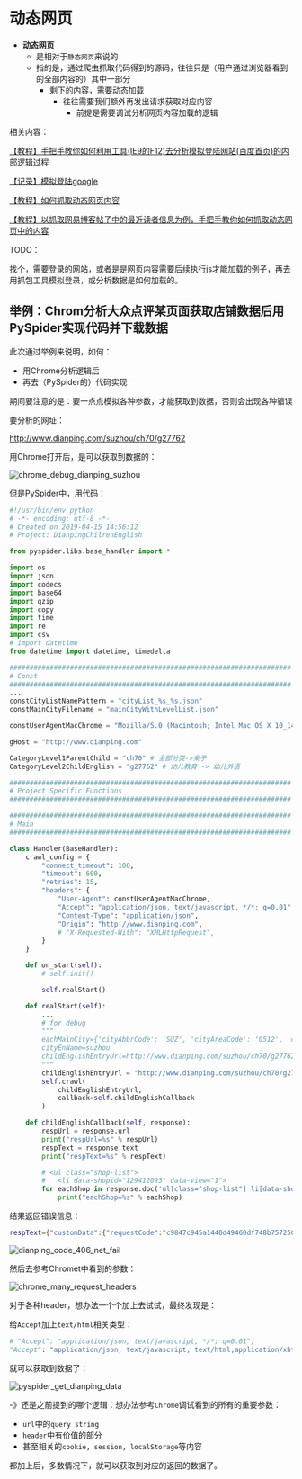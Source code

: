 # 动态网页

* **动态网页**
  * 是相对于`静态网页`来说的
  * 指的是，通过爬虫抓取代码得到的源码，往往只是（用户通过浏览器看到的全部内容的）其中一部分
    * 剩下的内容，需要动态加载
      * 往往需要我们额外再发出请求获取对应内容
        * 前提是需要调试分析网页内容加载的逻辑

相关内容：

[【教程】手把手教你如何利用工具(IE9的F12)去分析模拟登陆网站(百度首页)的内部逻辑过程](http://www.crifan.com/use_ie9_f12_to_analysis_the_internal_logical_process_of_login_baidu_main_page_website)

[【记录】模拟登陆google](https://www.crifan.com/files/doc/docbook/web_scrape_emulate_login/release/html/web_scrape_emulate_login.html)

[【教程】如何抓取动态网页内容](http://www.crifan.com/how_to_crawl_dynamic_webpage_content)

[【教程】以抓取网易博客帖子中的最近读者信息为例，手把手教你如何抓取动态网页中的内容](http://www.crifan.com/example_to_crawl_dynamic_webpage_content_of_recent_reader_info_for_netease_blog_post)

TODO：

找个，需要登录的网站，或者是是网页内容需要后续执行js才能加载的例子，再去用抓包工具模拟登录，或分析数据是如何加载的。

## 举例：Chrom分析大众点评某页面获取店铺数据后用PySpider实现代码并下载数据

此次通过举例来说明，如何：

* 用Chrome分析逻辑后
* 再去（PySpider的）代码实现

期间要注意的是：要一点点模拟各种参数，才能获取到数据，否则会出现各种错误

要分析的网址：

http://www.dianping.com/suzhou/ch70/g27762

用Chrome打开后，是可以获取到数据的：

![chrome_debug_dianping_suzhou](../../assets/img/chrome_debug_dianping_suzhou.png)

但是PySpider中，用代码：

```python
#!/usr/bin/env python
# -*- encoding: utf-8 -*-
# Created on 2019-04-15 14:56:12
# Project: DianpingChilrenEnglish

from pyspider.libs.base_handler import *

import os
import json
import codecs
import base64
import gzip
import copy
import time
import re
import csv
# import datetime
from datetime import datetime, timedelta

######################################################################
# Const
######################################################################
...
constCityListNamePattern = "cityList_%s_%s.json"
constMainCityFilename = "mainCityWithLevelList.json"

constUserAgentMacChrome = "Mozilla/5.0 (Macintosh; Intel Mac OS X 10_14_2) AppleWebKit/537.36 (KHTML, like Gecko) Chrome/73.0.3683.86 Safari/537.36"

gHost = "http://www.dianping.com"

CategoryLevel1ParentChild = "ch70" # 全部分类->亲子
CategoryLevel2ChildEnglish = "g27762" # 幼儿教育 -> 幼儿外语

######################################################################
# Project Specific Functions
######################################################################

######################################################################
# Main
######################################################################

class Handler(BaseHandler):
    crawl_config = {
        "connect_timeout": 100,
        "timeout": 600,
        "retries": 15,
        "headers": {
            "User-Agent": constUserAgentMacChrome,
            "Accept": "application/json, text/javascript, */*; q=0.01",
            "Content-Type": "application/json",
            "Origin": "http://www.dianping.com",
            # "X-Requested-With": "XMLHttpRequest",
        }
    }

    def on_start(self):
        # self.init()

        self.realStart()

    def realStart(self):
        ...
        # for debug
        """
        eachMainCity={'cityAbbrCode': 'SUZ', 'cityAreaCode': '0512', 'cityEnName': 'suzhou', 'cityId': 6, 'cityLevel': 2, 'cityName': '苏州', 'cityOrderId': 4888, 'cityPyName': 'suzhou', 'gLat': 31.297779, 'gLng': 120.585586, 'provinceId': 10, 'currentNodeLevel': 2, 'totalRank': '9', 'cityLevelFloat': 1.5, 'provinceName': '江苏省'}
        cityEnName=suzhou
        childEnglishEntryUrl=http://www.dianping.com/suzhou/ch70/g27762
        """
        childEnglishEntryUrl = "http://www.dianping.com/suzhou/ch70/g27762"
        self.crawl(
            childEnglishEntryUrl,
            callback=self.childEnglishCallback
        )

    def childEnglishCallback(self, response):
        respUrl = response.url
        print("respUrl=%s" % respUrl)
        respText = response.text
        print("respText=%s" % respText)

        # <ul class="shop-list">
        #   <li data-shopid="129412093" data-view="1">
        for eachShop in response.doc('ul[class="shop-list"] li[data-shopid]').items():
            print("eachShop=%s" % eachShop)
```

结果返回错误信息：

```bash
respText={"customData":{"requestCode":"c9847c945a1440d49460df748b757250","verifyUrl":"https://optimus-mtsi.meituan.com/optimus/verify?request_code=c9847c945a1440d49460df748b757250","imageUrl":"https://verify.meituan.com/v2/captcha?action=spiderindefence&request_code=c9847c945a1440d49460df748b757250","verifyPageUrl":"https://verify.meituan.com/v2/app/general_page?action=spiderindefence&requestCode=c9847c945a1440d49460df748b757250&platform=1000&adaptor=auto&succCallbackUrl=https://optimus-mtsi.meituan.com/optimus/verifyResult"},"code":406,"msg":"您的网络好像不太给力，请稍后再试"}
```

![dianping_code_406_net_fail](../../assets/img/dianping_code_406_net_fail.png)

然后去参考Chromet中看到的参数：

![chrome_many_request_headers](../../assets/img/chrome_many_request_headers.png)

对于各种header，想办法一个个加上去试试，最终发现是：

给`Accept`加上`text/html`相关类型：

```python
# "Accept": "application/json, text/javascript, */*; q=0.01",
"Accept": "application/json, text/javascript, text/html,application/xhtml+xml,application/xml;q=0.9,image/webp,image/apng,*/*; q=0.8,application/signed-exchange;v=b3",
```

就可以获取到数据了：

![pyspider_get_dianping_data](../../assets/img/pyspider_get_dianping_data.png)

-》还是之前提到的哪个逻辑：想办法参考`Chrome`调试看到的所有的重要参数：

* `url`中的`query string`
* `header`中有价值的部分
* 甚至相关的`cookie`，`session`，`localStorage`等内容

都加上后，多数情况下，就可以获取到对应的返回的数据了。



